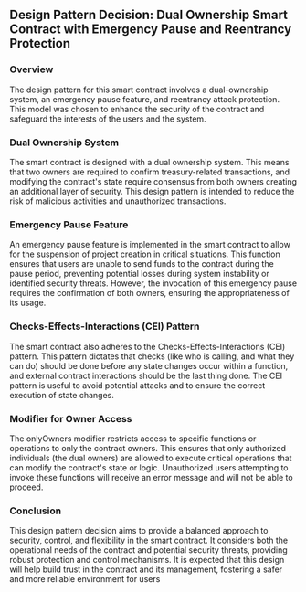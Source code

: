 ## **Design Pattern Decision: Dual Ownership Smart Contract with Emergency Pause and Reentrancy Protection**

### **Overview**

The design pattern for this smart contract involves a dual-ownership
system, an emergency pause feature, and reentrancy attack protection.
This model was chosen to enhance the security of the contract and
safeguard the interests of the users and the system.

### **Dual Ownership System**

The smart contract is designed with a dual ownership system. This means
that two owners are required to confirm treasury-related transactions,
and modifying the contract\'s state require consensus from both owners
creating an additional layer of security. This design pattern is
intended to reduce the risk of malicious activities and unauthorized
transactions.

### **Emergency Pause Feature**

An emergency pause feature is implemented in the smart contract to allow
for the suspension of project creation in critical situations. This
function ensures that users are unable to send funds to the contract
during the pause period, preventing potential losses during system
instability or identified security threats. However, the invocation of
this emergency pause requires the confirmation of both owners, ensuring
the appropriateness of its usage.

### **Checks-Effects-Interactions (CEI) Pattern**

The smart contract also adheres to the Checks-Effects-Interactions (CEI)
pattern. This pattern dictates that checks (like who is calling, and
what they can do) should be done before any state changes occur within a
function, and external contract interactions should be the last thing
done. The CEI pattern is useful to avoid potential attacks and to ensure
the correct execution of state changes.

### **Modifier for Owner Access**

The onlyOwners modifier restricts access to specific functions or
operations to only the contract owners. This ensures that only
authorized individuals (the dual owners) are allowed to execute critical
operations that can modify the contract\'s state or logic. Unauthorized
users attempting to invoke these functions will receive an error message
and will not be able to proceed.

### **Conclusion**

This design pattern decision aims to provide a balanced approach to
security, control, and flexibility in the smart contract. It considers
both the operational needs of the contract and potential security
threats, providing robust protection and control mechanisms. It is
expected that this design will help build trust in the contract and its
management, fostering a safer and more reliable environment for users
